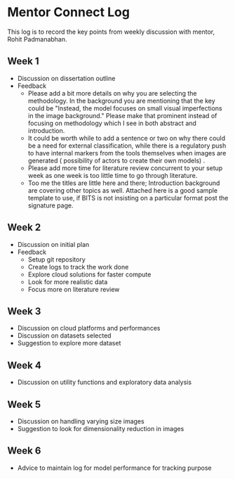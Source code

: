 # Mentor Connect Log

This log is to record the key points from weekly discussion with mentor, Rohit Padmanabhan.

## Week 1

-   Discussion on dissertation outline
-   Feedback
    -   Please add a bit more details on why you are selecting the methodology. In the background you are mentioning that the key could be "Instead, the model focuses on small visual imperfections in the image background." Please make that prominent instead of focusing on methodology which I see in both abstract and introduction.
    -   It could be worth while to add a sentence or two on why there could be a need for external classification, while there is a regulatory push to have internal markers from the tools themselves when images are generated ( possibility of actors to create their own models) .
    -   Please add more time for literature review concurrent to your setup week as one week is too little time to go through literature.
    -   Too me the titles are little here and there; Introduction background are covering other topics as well. Attached here is a good sample template to use, if BITS is not insisting on a particular format post the signature page.

## Week 2

-   Discussion on initial plan
-   Feedback
    -   Setup git repository
    -   Create logs to track the work done
    -   Explore cloud solutions for faster compute
    -   Look for more realistic data
    -   Focus more on literature review

## Week 3

-   Discussion on cloud platforms and performances
-   Discussion on datasets selected
-   Suggestion to explore more dataset

## Week 4

-   Discussion on utility functions and exploratory data analysis

## Week 5

-   Discussion on handling varying size images
-   Suggestion to look for dimensionality reduction in images

## Week 6

-   Advice to maintain log for model performance for tracking purpose
